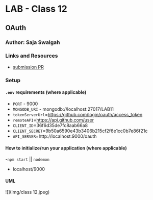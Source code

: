 # LAB - Class 12

## OAuth

### Author: Saja Swalgah

### Links and Resources

- [submission PR](https://github.com/Saja-401-advanced-javascript/class-11/pull/4)


### Setup

#### `.env` requirements (where applicable)



- `PORT` - 9000
- `MONGODB_URI` - mongodb://localhost:27017/LAB11
- `tokenServerUrl`=https://github.com/login/oauth/access_token
- `remoteAPI`=https://api.github.com/user
- `CLIENT_ID`=36f6d35de7fc8aab66a8
- `CLIENT_SECRET`=9b50a6590e43b3406b215cf2f6e1cc0b7e86f21c
- `API_SERVER`=http://localhost:9000/oauth


#### How to initialize/run your application (where applicable)

-`npm start` || `nodemon`
- localhost/9000




#### UML

![](img/class 12.jpeg)